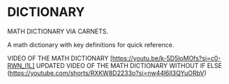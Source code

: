 # DICTIONARY
MATH DICTIONARY VIA CARNETS.

A math dictionary with key definitions for quick reference. 


VIDEO OF THE MATH DICTIONARY 
[https://youtu.be/k-5D5loMOfs?si=c0-RWN_l1L]
UPDATED VIDEO OF THE MATH DICTIONARY WITHOUT IF ELSE
(https://youtube.com/shorts/RXKW8D2233o?si=nw44l6ll3QYuORbV)
